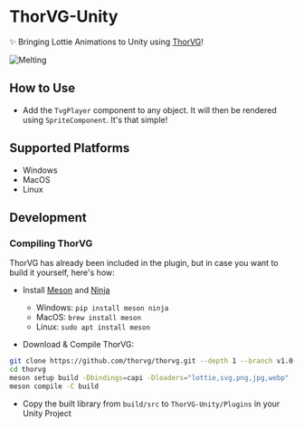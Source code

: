 # ThorVG-Unity

✨ Bringing Lottie Animations to Unity using [ThorVG](https://github.com/thorvg/thorvg)!

![Melting](https://github.com/user-attachments/assets/847718be-41db-4579-863b-b8951bae1e1c)

## How to Use

- Add the `TvgPlayer` component to any object. It will then be rendered using `SpriteComponent`. It's that simple!

## Supported Platforms

- Windows
- MacOS
- Linux

## Development

### Compiling ThorVG

ThorVG has already been included in the plugin, but in case you want to build it yourself, here's how:

- Install [Meson](https://mesonbuild.com/Getting-meson.html) and [Ninja](https://ninja-build.org)

  - Windows: `pip install meson ninja`
  - MacOS: `brew install meson`
  - Linux: `sudo apt install meson`

- Download & Compile ThorVG:

```bash
git clone https://github.com/thorvg/thorvg.git --depth 1 --branch v1.0-pre30
cd thorvg
meson setup build -Dbindings=capi -Dloaders="lottie,svg,png,jpg,webp" -Dthreads=false -Dfile=false -Dpartial=false -Dextra= -Dbuildtype=release
meson compile -C build
```

- Copy the built library from `build/src` to `ThorVG-Unity/Plugins` in your Unity Project
